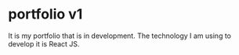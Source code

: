 # portfolio v1
It is my portfolio that is in development. The technology I am using to develop it is React JS.
